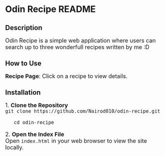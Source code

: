 # Odin Recipe README

## Description
<p style="font-size: 18px;">Odin Recipe is a simple web application where users can search up to three wonderfull recipes written by me :D</p>

## How to Use
<p style="font-size: 18px;">
<b>Recipe Page</b>: Click on a recipe to view details.<br>
</p>

## Installation
<p style="font-size: 18px;">
1. <b>Clone the Repository</b><br>
   <code>git clone https://github.com/Nairod010/odin-recipe.git<br>
   cd odin-recipe</code>
</p>

<p style="font-size: 18px;">
2. <b>Open the Index File</b><br>
   Open <code>index.html</code> in your web browser to view the site locally.
</p>

